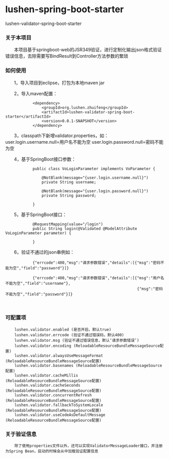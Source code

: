 # lushen-spring-boot-starter
lushen-validator-spring-boot-starter

### 关于本项目

        本项目基于springboot-web的JSR349验证，进行定制化输出json格式验证错误信息，去除需要写BindResult到Controller方法参数的繁琐
        
### 如何使用

        1，导入项目到eclipse，打包为本地maven jar
        
        2，导入maven配置：
                
				<dependency>
					<groupId>org.lushen.zhuifeng</groupId>
					<artifactId>lushen-validator-spring-boot-starter</artifactId>
					<version>0.0.1-SNAPSHOT</version>
				</dependency>
                
        3，classpath下新增validator.properties，如：
                
				user.login.username.null=用户名不能为空
				user.login.password.null=密码不能为空
        
        4，基于SpringBoot接口参数：
        
				public class VoLoginParameter implements VoParameter {
				
					@NotBlank(message="{user.login.username.null}")
					private String username;
					
					@NotBlank(message="{user.login.password.null}")
					private String password;
				           
				}
                
        5，基于SpringBoot接口：
        
                @RequestMapping(value="/login")
                public String login(@Validated @ModelAttribute VoLoginParameter parameter) {
                        
                }
                
        6，验证不通过的json串例如：
        
                {"errcode":400,"msg":"请求参数错误","details":[{"msg":"密码不能为空","field":"password"}]}
                
                {"errcode":400,"msg":"请求参数错误","details":[{"msg":"用户名不能为空","field":"username"},
                                                              {"msg":"密码不能为空","field":"password"}]}
                                                              
### 可配置项

		lushen.validator.enabled (是否开启，默认true)
		lushen.validator.errcode (验证不通过错误码，默认400)
		lushen.validator.msg (验证不通过错误信息，默认‘请求参数错误’)
		lushen.validator.encoding (ReloadableResourceBundleMessageSource配置)
		lushen.validator.alwaysUseMessageFormat (ReloadableResourceBundleMessageSource配置)
		lushen.validator.basenames (ReloadableResourceBundleMessageSource配置)
		lushen.validator.cacheMillis (ReloadableResourceBundleMessageSource配置)
		lushen.validator.cacheSeconds (ReloadableResourceBundleMessageSource配置)
		lushen.validator.concurrentRefresh (ReloadableResourceBundleMessageSource配置)
		lushen.validator.fallbackToSystemLocale (ReloadableResourceBundleMessageSource配置)
		lushen.validator.useCodeAsDefaultMessage (ReloadableResourceBundleMessageSource配置)

### 关于验证信息

		除了使用properties文件以外，还可以实现ValidatorMessageLoader接口，并注册为Spring Bean，启动的时候会从中加载验证配置信息
        
